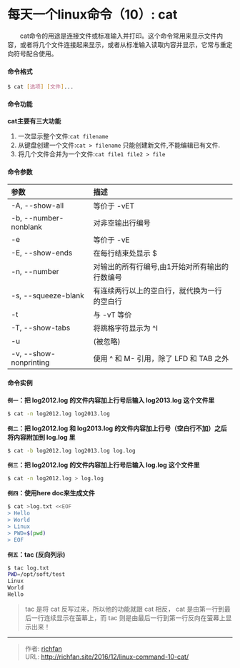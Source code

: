 # 每天一个linux命令（10）: cat

　　cat命令的用途是连接文件或标准输入并打印。这个命令常用来显示文件内容，或者将几个文件连接起来显示，或者从标准输入读取内容并显示，它常与重定向符号配合使用。
<!--more -->
#### 命令格式
```bash
$ cat [选项] [文件]...
```
#### 命令功能
**cat主要有三大功能**
1. 一次显示整个文件:`cat filename`
2. 从键盘创建一个文件:`cat > filename` 只能创建新文件,不能编辑已有文件.
3. 将几个文件合并为一个文件:`cat file1 file2 > file`

#### 命令参数
| 参数 | 描述     |
| :------------- | :------------- |
| -A, --show-all | 等价于 -vET |
| -b, --number-nonblank | 对非空输出行编号 |
| -e | 等价于 -vE |
| -E, --show-ends | 在每行结束处显示 $ |
| -n, --number | 对输出的所有行编号,由1开始对所有输出的行数编号 |
| -s, --squeeze-blank | 有连续两行以上的空白行，就代换为一行的空白行 |
| -t | 与 -vT 等价 |
| -T, --show-tabs | 将跳格字符显示为 ^I |
| -u | (被忽略) |
| -v, --show-nonprinting | 使用 ^ 和 M- 引用，除了 LFD 和 TAB 之外 |

#### 命令实例
**`例一`：把 log2012.log 的文件内容加上行号后输入 log2013.log 这个文件里**
```bash
$ cat -n log2012.log log2013.log
```
**`例二`：把 log2012.log 和 log2013.log 的文件内容加上行号（空白行不加）之后将内容附加到 log.log 里**
```bash
$ cat -b log2012.log log2013.log log.log
```
**`例三`：把 log2012.log 的文件内容加上行号后输入 log.log 这个文件里**
```bash
$ cat -n log2012.log > log.log
```
**`例四`：使用here doc来生成文件**
```bash
$ cat >log.txt <<EOF
> Hello
> World
> Linux
> PWD=$(pwd)
> EOF
```
**`例五`：tac (反向列示)**
```bash
$ tac log.txt
PWD=/opt/soft/test
Linux
World
Hello
```
> tac 是将 cat 反写过来，所以他的功能就跟 cat 相反， cat 是由第一行到最后一行连续显示在萤幕上，而 tac 则是由最后一行到第一行反向在萤幕上显示出来！


---

> 作者: [richfan](https://richfan.site/)  
> URL: http://richfan.site/2016/12/linux-command-10-cat/  

